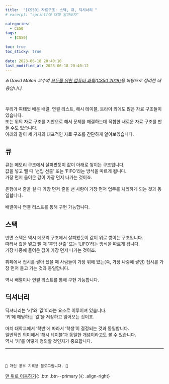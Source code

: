 ```yaml
---
title:  "[CS50] 자료구조: 스택, 큐, 딕셔너리 "
# excerpt: "sprintf에 대해 알아보자"

categories:
  - CS50
tags:
  - [CS50]

toc: true
toc_sticky: true
 
date: 2023-06-18 20:40:10
last_modified_at: 2023-06-18 20:40:12
---
```



_❄️ David Malan 교수의 [모두를 위한 컴퓨터 과학(CS50 2019)](https://www.boostcourse.org/cs112/lecture/119003?isDesc=false)을 바탕으로 정리한 내용입니다._

<br>

우리가 여태껏 배운 배열, 연결 리스트, 해시 테이블, 트라이 외에도 많은 자료 구조들이 있습니다.<br>
또는 위의 자료 구조를 기반으로 해서 문제를 해결하는데 적합한 새로운 자료 구조를 만들 수도 있습니다. <br>
아래와 같이 세 가지의 대표적인 자료 구조를 간단하게 알아보겠습니다.

## 큐
큐는 메모리 구조에서 살펴봤듯이 값이 아래로 쌓이는 구조입니다.<br>
값을 넣고 뺄 때 ‘선입 선출’ 또는 ‘FIFO’라는 방식을 따르게 됩니다. <br>
가장 먼저 들어온 값이 가장 먼저 나가는 것이죠.<br><br>
은행에서 줄을 설 때 가장 먼저 줄을 선 사람이 가장 먼저 업무를 처리하게 되는 것과 동일합니다.<br><br>
배열이나 연결 리스트를 통해 구현 가능합니다.

## 스택
반면 스택은 역시 메모리 구조에서 살펴봤듯이 값이 위로 쌓이는 구조입니다.<br>
따라서 값을 넣고 뺄 때 ‘후입 선출’ 또는 ‘LIFO’라는 방식을 따르게 됩니다. <br>
가장 나중에 들어온 값이 가장 먼저 나가는 것이죠.<br><br>
뷔페에서 접시를 쌓아 뒀을 때 사람들이 가장 위에 있는(즉, 가장 나중에 쌓인) 접시를 가장 먼저 들고 가는 것과 동일합니다.<br><br>
역시 배열이나 연결 리스트를 통해 구현 가능합니다.

## 딕셔너리
딕셔너리는 ‘키’와 ‘값’이라는 요소로 이루어져 있습니다.<br>
‘키’에 해당하는 ‘값’을 저장하고 읽어오는 것이죠. <br><br>
마치 대학교에서 ‘학번’에 따라서 ‘학생’이 결정되는 것과 동일합니다.<br>
일반적인 의미에서 ‘해시 테이블’과 동일한 개념이라고도 볼 수 있습니다.<br>
역시 ‘키’를 어떻게 정의할 것인지가 중요합니다.<br>










***
<br>


    💛 개인 공부 기록용 블로그입니다. 👻

[맨 위로 이동하기](#){: .btn .btn--primary }{: .align-right}
